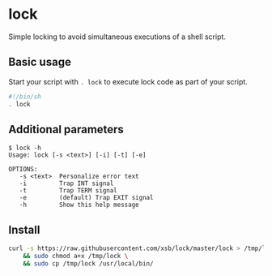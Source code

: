 # lock

Simple locking to avoid simultaneous executions of a shell script.

## Basic usage

Start your script with `. lock` to execute lock code as part of your script.


```sh
#!/bin/sh
. lock

```

## Additional parameters


```
$ lock -h
Usage: lock [-s <text>] [-i] [-t] [-e]

OPTIONS:
   -s <text>  Personalize error text
   -i         Trap INT signal
   -t         Trap TERM signal
   -e         (default) Trap EXIT signal
   -h         Show this help message
```

## Install


```sh
curl -s https://raw.githubusercontent.com/xsb/lock/master/lock > /tmp/lock \
	&& sudo chmod a+x /tmp/lock \
	&& sudo cp /tmp/lock /usr/local/bin/
```
